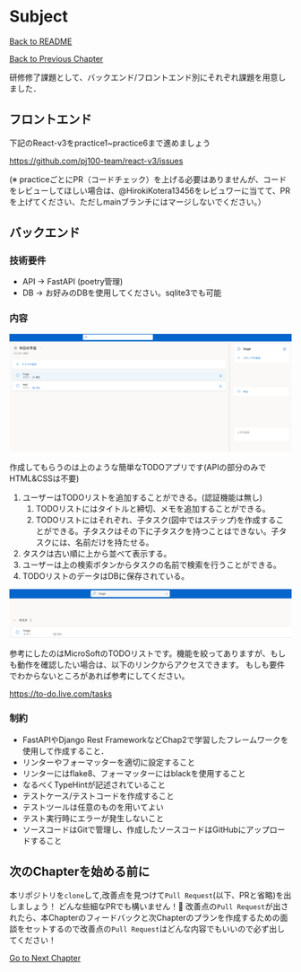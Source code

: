 # Subject

[Back to README](/README.md)

[Back to Previous Chapter](/Chap3.md)

研修修了課題として、バックエンド/フロントエンド別にそれぞれ課題を用意しました．

## フロントエンド

下記のReact-v3をpractice1~practice6まで進めましょう

https://github.com/pj100-team/react-v3/issues

(※ practiceごとにPR（コードチェック）を上げる必要はありませんが、コードをレビューしてほしい場合は、@HirokiKotera13456をレビュワーに当てて、PRを上げてください、ただしmainブランチにはマージしないでください。）

## バックエンド

### 技術要件

- API -> FastAPI (poetry管理)
- DB -> お好みのDBを使用してください。sqlite3でも可能

### 内容

<img src='todolist.png'></img>

作成してもらうのは上のような簡単なTODOアプリです(APIの部分のみでHTML&CSSは不要)

1. ユーザーはTODOリストを追加することができる。(認証機能は無し)
    1. TODOリストにはタイトルと締切、メモを追加することができる。
    2. TODOリストにはそれぞれ、子タスク(図中ではステップ)を作成することができる。子タスクはその下に子タスクを持つことはできない。子タスクには、名前だけを持たせる。
2. タスクは古い順に上から並べて表示する。
3. ユーザーは上の検索ボタンからタスクの名前で検索を行うことができる。
4. TODOリストのデータはDBに保存されている。

<img src='todolist_search.png'></img>

参考にしたのはMicroSoftのTODOリストです。機能を絞ってありますが、もしも動作を確認したい場合は、以下のリンクからアクセスできます。
もしも要件でわからないところがあれば参考にしてください。

https://to-do.live.com/tasks

### 制約

- FastAPIやDjango Rest FrameworkなどChap2で学習したフレームワークを使用して作成すること．
- リンターやフォーマッターを適切に設定すること
- リンターにはflake8、フォーマッターにはblackを使用すること
- なるべくTypeHintが記述されていること
- テストケース/テストコードを作成すること
- テストツールは任意のものを用いてよい
- テスト実行時にエラーが発生しないこと
- ソースコードはGitで管理し、作成したソースコードはGitHubにアップロードすること

## 次のChapterを始める前に

本リポジトリを`clone`して,改善点を見つけて`Pull Request`(以下、PRと省略)を出しましょう！
どんな些細なPRでも構いません！:pray:
改善点の`Pull Request`が出されたら、本Chapterのフィードバックと次Chapterのプランを作成するための面談をセットするので改善点の`Pull Request`はどんな内容でもいいので必ず出してください！

[Go to Next Chapter](/Chap5.md)

